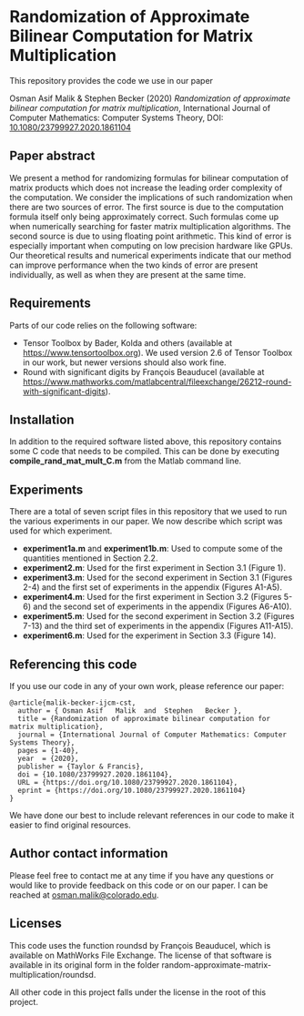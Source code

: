 # Randomization of Approximate Bilinear Computation for Matrix Multiplication
This repository provides the code we use in our paper 

Osman Asif Malik & Stephen Becker (2020) *Randomization of approximate bilinear computation for matrix multiplication*, International Journal of Computer Mathematics: Computer Systems Theory, DOI: [10.1080/23799927.2020.1861104](https://doi.org/10.1080/23799927.2020.1861104)

## Paper abstract
We present a method for randomizing formulas for bilinear computation of matrix products which does not increase the leading order complexity of the computation. We consider the implications of such randomization when there are two sources of error. The first source is due to the computation formula itself only being approximately correct. Such formulas come up when numerically searching for faster matrix multiplication algorithms. The second source is due to using floating point arithmetic. This kind of error is especially important when computing on low precision hardware like GPUs. Our theoretical results and numerical experiments indicate that our method can improve performance when the two kinds of error are present individually, as well as when they are present at the same time.

## Requirements
Parts of our code relies on the following software:
* Tensor Toolbox by Bader, Kolda and others (available at https://www.tensortoolbox.org). 
We used version 2.6 of Tensor Toolbox in our work, but newer versions should also work fine.
* Round with significant digits by François Beauducel (available at https://www.mathworks.com/matlabcentral/fileexchange/26212-round-with-significant-digits).

## Installation
In addition to the required software listed above, this repository contains some C code that needs to be compiled. This can be done by executing **compile_rand_mat_mult_C.m** from the Matlab command line.

## Experiments
There are a total of seven script files in this repository that we used to run the various experiments in our paper. We now describe which script was used for which experiment.
* **experiment1a.m** and **experiment1b.m**: Used to compute some of the quantities mentioned in Section 2.2.
* **experiment2.m**: Used for the first experiment in Section 3.1 (Figure 1).
* **experiment3.m**: Used for the second experiment in Section 3.1 (Figures 2-4) and the first set of experiments in the appendix (Figures A1-A5).
* **experiment4.m**: Used for the first experiment in Section 3.2 (Figures 5-6) and the second set of experiments in the appendix (Figures A6-A10).
* **experiment5.m**: Used for the second experiment in Section 3.2 (Figures 7-13) and the third set of experiments in the appendix (Figures A11-A15).
* **experiment6.m**: Used for the experiment in Section 3.3 (Figure 14).

## Referencing this code
If you use our code in any of your own work, please reference our paper:
```
@article{malik-becker-ijcm-cst,
  author = { Osman Asif   Malik  and  Stephen   Becker },
  title = {Randomization of approximate bilinear computation for matrix multiplication},
  journal = {International Journal of Computer Mathematics: Computer Systems Theory},
  pages = {1-40},
  year  = {2020},
  publisher = {Taylor & Francis},
  doi = {10.1080/23799927.2020.1861104},
  URL = {https://doi.org/10.1080/23799927.2020.1861104},
  eprint = {https://doi.org/10.1080/23799927.2020.1861104}
}
```

We have done our best to include relevant references in our code to make it easier to find original resources.

## Author contact information
Please feel free to contact me at any time if you have any questions or would like to provide feedback on this code or on our paper. I can be reached at osman.malik@colorado.edu.

## Licenses
This code uses the function roundsd by François Beauducel, which is available on MathWorks File Exchange. The license of that software is available in its original form in the folder random-approximate-matrix-multiplication/roundsd.

All other code in this project falls under the license in the root of this project.
